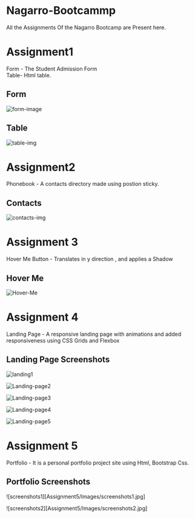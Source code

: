 # Nagarro-Bootcammp

All the Assignments Of the Nagarro Bootcamp are Present here.

# Assignment1
Form - The Student Admission Form\
Table- Html table.

## Form
![form-image](Assignment1/form.jpg)

## Table
![table-img](Assignment1/table.jpg)



# Assignment2
Phonebook - A contacts directory made using postion sticky.
## Contacts
![contacts-img](Assignment2/contacts.jpg)

# Assignment 3
Hover Me Button - Translates in y direction , and applies a Shadow

## Hover Me
![Hover-Me](Assignment3/hover.jpg)

# Assignment 4
Landing Page - A responsive landing page with animations and added responsiveness using CSS Grids and Flexbox

## Landing Page Screenshots

![landing1](Assignment4/Images/landing1.jpg)

![Landing-page2](Assignment4/Images/landing2.jpg)

![Landing-page3](Assignment4/Images/landing3.jpg)

![Landing-page4](Assignment4/Images/landing4.jpg)

![Landing-page5](Assignment4/Images/landing5.jpg)

# Assignment 5
Portfolio - It is a personal portfolio project site using Html, Bootstrap Css.

## Portfolio Screenshots

![screenshots1][Assignment5/Images/screenshots1.jpg]

![screenshots2][Assignment5/Images/screenshots2.jpg]

